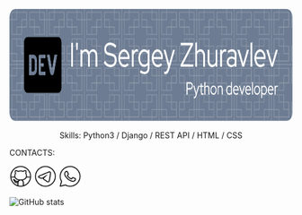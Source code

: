 <p align="center"><img src="https://github.com/geocrane/geocrane/blob/main/github-header-image.png" height='200'></p>
<p align="center">Skills: Python3 / Django / REST  API / HTML / CSS</p>

CONTACTS:

[<img src='https://github.com/geocrane/geocrane/blob/main/icons8-github.svg' alt='github' height='40'>](https://github.com/geocrane)  [<img src='https://github.com/geocrane/geocrane/blob/main/icons8-telegram.svg' alt='telegram' height='40'>](https://t.me/studio55rnd)  [<img src='https://github.com/geocrane/geocrane/blob/main/icons8-whatsapp.svg' alt='whatsapp' height='40'>](https://wa.me/79508481025)  


![GitHub stats](https://github-readme-stats.vercel.app/api?username=geocrane&show_icons=true)  
